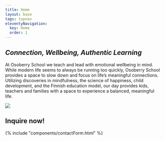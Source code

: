 ```yaml
---
title: Home
layout: base
tags: topnav
eleventyNavigation:
  key: Home
  order: 1
---
```


## _Connection, Wellbeing, Authentic Learning_

At Osoberry School we teach and lead with emotional wellbeing in mind. While modern life seems to always be running too quickly, Osoberry School provides a space to slow down and focus on life’s meaningful connections. Utilizing discoveries in mindfulness, the science of happiness, child development, and the Finnish education model, our day provides kids, teachers and families with a space to experience a balanced, meaningful life.

![](/assets/uploads/phototrio.png)

## Inquire now!

{% include "components/contactForm.html" %}

